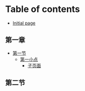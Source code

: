 # Table of contents

* [Initial page](README.md)

## 第一章

* [第一节](di-yi-zhang/di-yi-jie/README.md)
  * [第一小点](di-yi-zhang/di-yi-jie/untitled/README.md)
    * [子页面](di-yi-zhang/di-yi-jie/untitled/zi-ye-mian.md)

## 第二节

